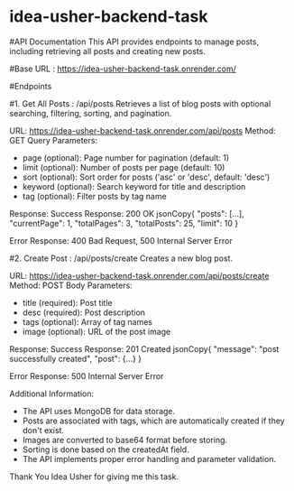 # idea-usher-backend-task

#API Documentation
This API provides endpoints to manage posts, including retrieving all posts and creating new posts.

#Base URL : https://idea-usher-backend-task.onrender.com/

 
#Endpoints

#1. Get All Posts : /api/posts
Retrieves a list of blog posts with optional searching, filtering, sorting, and pagination.

URL: https://idea-usher-backend-task.onrender.com/api/posts
Method: GET
Query Parameters:
 - page (optional): Page number for pagination (default: 1)
 - limit (optional): Number of posts per page (default: 10)
 - sort (optional): Sort order for posts ('asc' or 'desc', default: 'desc')
 - keyword (optional): Search keyword for title and description
 - tag (optional): Filter posts by tag name

Response:
  Success Response: 200 OK
  jsonCopy{
    "posts": [...],
    "currentPage": 1,
    "totalPages": 3,
    "totalPosts": 25,
    "limit": 10
  }

Error Response: 400 Bad Request, 500 Internal Server Error

#2. Create Post : /api/posts/create
Creates a new blog post.

 URL: https://idea-usher-backend-task.onrender.com/api/posts/create
Method: POST
Body Parameters:
 - title (required): Post title
 - desc (required): Post description
 - tags (optional): Array of tag names
 - image (optional): URL of the post image

Response:
  Success Response: 201 Created
  jsonCopy{
    "message": "post successfully created",
    "post": {...}
  }

Error Response: 500 Internal Server Error

Additional Information:
 - The API uses MongoDB for data storage.
 - Posts are associated with tags, which are automatically created if they don't exist.
 - Images are converted to base64 format before storing.
 - Sorting is done based on the createdAt field.
 - The API implements proper error handling and parameter validation.

Thank You Idea Usher for giving me this task.
